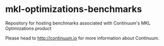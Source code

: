mkl-optimizations-benchmarks
============================

Repository for hosting benchmarks associated with Continuum's MKL Optimizations product

Please head to http://continuum.io for more information about Continuum.
